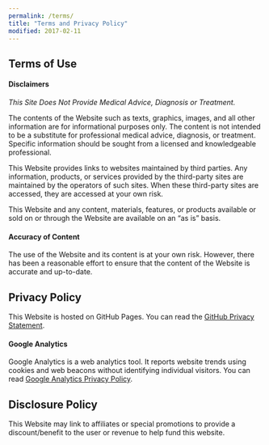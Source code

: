 ```yaml
---
permalink: /terms/
title: "Terms and Privacy Policy"
modified: 2017-02-11
---
```



## Terms of Use

#### Disclaimers

_This Site Does Not Provide Medical Advice, Diagnosis or Treatment._

The contents of the Website such as texts, graphics, images, and all other information are for informational purposes only. The content is not intended to be a substitute for professional medical advice, diagnosis, or treatment. Specific information should be sought from a licensed and knowledgeable professional.

This Website provides links to websites maintained by third parties. Any information, products, or services provided by the third-party sites are maintained by the operators of such sites. When these third-party sites are accessed, they are accessed at your own risk.

This Website and any content, materials, features, or products available or sold on or through the Website are available on an “as is” basis.
 
#### Accuracy of Content

The use of the Website and its content is at your own risk. However, there has been a reasonable effort to ensure that the content of the Website is accurate and up-to-date.

## Privacy Policy

This Website is hosted on GitHub Pages. You can read the [GitHub Privacy Statement](https://help.github.com/articles/github-privacy-statement/).

#### Google Analytics

Google Analytics is a web analytics tool. It reports website trends using cookies and web beacons without identifying individual visitors. You can read [Google Analytics Privacy Policy](http://www.google.com/analytics/learn/privacy.html).


## Disclosure Policy

This Website may link to affiliates or special promotions to provide a discount/benefit to the user or revenue to help fund this website.